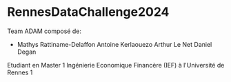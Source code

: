 # RennesDataChallenge2024
Team ADAM composé de:
- Mathys Rattiname-Delaffon
  Antoine Kerlaouezo
  Arthur Le Net
  Daniel Degan

Etudiant en Master 1 Ingénierie Economique Financère (IEF) à l'Université de Rennes 1
